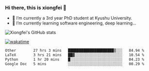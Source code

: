 ### Hi there, this is xiongfei 👋


- 🔭 I’m currently a 3rd year PhD student at Kyushu University.
- 🌱 I’m currently learning software engineering, deep learning...

<!--
**X1on9f31/X1on9f31** is a ✨ _special_ ✨ repository because its `README.md` (this file) appears on your GitHub profile.
Here are some ideas to get you started:
-->

![Xiongfei's GitHub stats](https://github-readme-stats.vercel.app/api?username=X1on9f31)


[![wakatime](https://wakatime.com/badge/user/9e8d5516-d162-43e7-9563-87295d455a71.svg)](https://wakatime.com/@9e8d5516-d162-43e7-9563-87295d455a71)

<!--START_SECTION:waka-->

```txt
Other        27 hrs 3 mins   █████████████████████▒░░░   84.94 %
LaTeX        3 hrs 21 mins   ██▓░░░░░░░░░░░░░░░░░░░░░░   10.54 %
Python       1 hr 20 mins    █░░░░░░░░░░░░░░░░░░░░░░░░   04.23 %
Google Doc   5 mins          ░░░░░░░░░░░░░░░░░░░░░░░░░   00.29 %
```

<!--END_SECTION:waka-->

